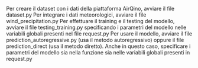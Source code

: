 Per creare il dataset con i dati della piattaforma AirQino, avviare il file dataset.py
Per integrare i dati meteorologici, avviare il file wind_precipitation.py
Per effettuare il training e il testing del modello, avviare il file testing_training.py specificando i parametri del modello nelle variabili globali presenti nel file request.py
Per usare il modello, avviare il file prediction_autoregressive.py (usa il metodo autoregressivo) oppure il file prediction_direct (usa il metodo diretto). Anche in questo caso, specificare i parametri del modello sia nella funzione sia nelle variabili globali presenti in request.py
